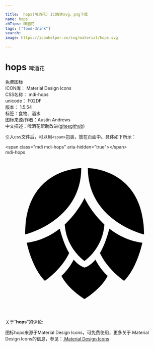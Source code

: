 ```yaml
---

title:  hops(啤酒花) ICON转svg、png下载
name: hops
zhTips: 啤酒花
tags: ["food-drink"]
search: 
image: https://iconhelper.cn/svg/material/hops.svg

---
```


# hops  <small style="font-size: 60%;font-weight: 100">啤酒花</small>


<div class="detail-page">
<p>
<span><span class="badge-success badge">免费图标</span> </span>
<br/>
<span>
ICON库：
<span class="badge-secondary badge">Material Design Icons</span> 
</span>
<br/>
<span>
CSS名称：
<span class="badge-secondary badge">mdi-hops</span> 
</span>
<br/>
<span>
unicode：
<span class="badge-secondary badge">F02DF</span> 
<copy-btn content='F02DF' btn-title=""></copy-btn>
<copy-btn :content='String.fromCodePoint(parseInt("F02DF", 16))' btn-title="复制U"></copy-btn>
</span>
<br/>
<span>
版本：
<span class="badge-secondary badge">1.5.54</span> 
</span><br/><span>标签：<span class="badge-light badge"><router-link to="/tags/food-drink.html">食物、酒水</router-link></span></span>
<br/>
<span>图标来源/作者：<span class="badge-light badge">Austin Andrews</span></span> 
<br/>
<span class="zh-detail">中文描述：<span class="badge-primary badge">啤酒花</span><span class="help-link"><span>帮助改进</span>(<a href="https://gitee.com/liuwave/icon-helper/edit/master/json/material/hops.json" target="_blank" rel="noopener noreferrer">gitee</a><a href="https://github.com/liuwave/icon-helper/edit/master/json/material/hops.json" target="_blank" rel="noopener noreferrer">github</a></span>)</span><br/>
</p>
</div>
<div class="alert alert-dark">
  <i class="mdi mdi-hops mdi-48px"></i>
  <i class="mdi mdi-hops mdi-36px"></i>
  <i class="mdi mdi-hops mdi-24px"></i>
  <i class="mdi mdi-hops mdi-18px"></i>
</div>
<div>
  <p>引入css文件后，可以用<code>&lt;span&gt;</code>包裹，放在页面中。具体如下所示：    
  </p>
  <div class="alert alert-primary" style="font-size: 14px">
    &lt;span class="mdi mdi-hops" aria-hidden="true"&gt;&lt;/span&gt;
    <copy-btn content='<span class="mdi mdi-hops" aria-hidden="true"></span>'></copy-btn>
  </div>
  <div class="alert alert-secondary">
    <i class="mdi mdi-hops"
    style="font-size: 24px"
    aria-hidden="true"></i> mdi-hops
    <copy-btn content="mdi-hops" btn-title="复制图标名称"></copy-btn>
  </div>
</div>
<div id="svg" class="svg-wrap">
<svg xmlns="http://www.w3.org/2000/svg" viewBox="0 0 24 24"><path d="M21,12C21,12 12.5,10 12.5,2C12.5,2 21,2 21,12M3,12C3,2 11.5,2 11.5,2C11.5,10 3,12 3,12M12,6.5C12,6.5 13,8.66 15,10.5C14.76,14.16 12,16 12,16C12,16 9.24,14.16 9,10.5C11,8.66 12,6.5 12,6.5M20.75,13.25C20.75,13.25 20,17 18,19C18,19 15.53,17.36 14.33,14.81C15.05,13.58 15.5,12.12 15.75,11.13C17.13,12.18 18.75,13 20.75,13.25M15.5,18.25C14.5,20.25 12,21.75 12,21.75C12,21.75 9.5,20.25 8.5,18.25C8.5,18.25 9.59,17.34 10.35,15.8C10.82,16.35 11.36,16.79 12,17C12.64,16.79 13.18,16.35 13.65,15.8C14.41,17.34 15.5,18.25 15.5,18.25M3.25,13.25C5.25,13 6.87,12.18 8.25,11.13C8.5,12.12 8.95,13.58 9.67,14.81C8.47,17.36 6,19 6,19C4,17 3.25,13.25 3.25,13.25Z" /></svg>
</div>
<detail full-name='mdi-hops'></detail>
<div class="icon-detail__container">
<p>关于“<b>hops</b>”的评论:</p>
</div>
<Vssue title="关于“hops”的评论" />    
<div><p>图标hops来源于Material Design Icons，可免费使用，更多关于 Material Design Icons的信息，参见：<a target="_blank" href="https://iconhelper.cn/material.html"> Material Design Icons</a>
</p></div>
